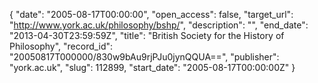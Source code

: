 {
  "date": "2005-08-17T00:00:00", 
  "open_access": false, 
  "target_url": "http://www.york.ac.uk/philosophy/bshp/", 
  "description": "", 
  "end_date": "2013-04-30T23:59:59Z", 
  "title": "British Society for the History of Philosophy", 
  "record_id": "20050817T000000/830w9bAu9rjPJu0jynQQUA==", 
  "publisher": "york.ac.uk", 
  "slug": 112899, 
  "start_date": "2005-08-17T00:00:00Z"
}

